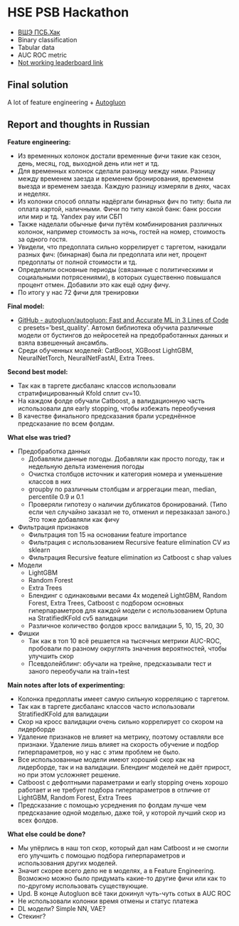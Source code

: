 # HSE PSB Hackathon

- [ВШЭ ПСБ.Хак](https://ai.hse.ru/hacks/psb24)
- Binary classification
- Tabular data
- AUC ROC metric
- [Not working leaderboard link](https://dsworks.ru/ru/champ/hse-2024-september)

## Final solution

A lot of feature engineering + [Autogluon](https://github.com/autogluon/autogluon)

## Report and thoughts in Russian

**Feature engineering:**

- Из временных колонок достали временные фичи такие как сезон, день, месяц, год, выходной день или нет и тд.
- Для временных колонок сделали разницу между ними. Разницу между временем заезда и временем бронирования, временем выезда и временем заезда. Каждую разницу измеряли в днях, часах и неделях.
- Из колонки способ оплаты надёргали бинарных фич по типу: была ли оплата картой, наличными. Фичи по типу какой банк: банк россии или мир и тд. Yandex pay или СБП
- Также наделали обычные фичи путём комбинирования различных колонок, например стоимость за ночь, гостей на номер, стоимость за одного гостя.
- Увидели, что предоплата сильно коррелирует с таргетом, накидали разных фич: (бинарная) была ли предоплата или нет, процент предоплаты от полной стоимости и тд.
- Определили основные периоды (связанные с политическими и социальными потрясениями), в которых существенно повышался процент отмен. Добавили это как ещё одну фичу.
- По итогу у нас 72 фичи для тренировки

**Final model:**

- [GitHub - autogluon/autogluon: Fast and Accurate ML in 3 Lines of Code](https://github.com/autogluon/autogluon) с presets='best_quality'. Автомл библиотека обучила различные модели от бустингов до нейросетей на предобработанных данных и взяла взвешенный ансамбль.
- Среди обученных моделей: CatBoost, XGBoost LightGBM, NeuralNetTorch, NeuralNetFastAI, Extra Trees.

**Second best model:**

- Так как в таргете дисбаланс классов использовали стратифицированный Kfold сплит cv=10.
- На каждом фолде обучали Catboost, а валидационную часть использовали для early stopping, чтобы избежать переобучения
- В качестве финального предсказания брали усреднённое предсказание по всем фолдам.

**What else was tried?**

- Предобработка данных
  - Добавляли данные погоды. Добавляли как просто погоду, так и недельную дельта изменения погоды
  - Очистка столбцов источник и категория номера и уменьшение классов в них
  - groupby по различным столбцам и агррегации mean, median, percentile 0.9 и 0.1
  - Проверяли гипотезу о наличии дубликатов бронирований. (Типо если чел случайно заказал не то, отменил и перезаказал заного.) Это тоже добавляли как фичу
- Фильтрация признаков
  - Фильтрация топ 15 на основании feature importance
  - Фильтрация с использованием Recursive feature elimination CV из sklearn
  - Фильтрация Recursive feature elimination из Catboost с shap values
- Модели
  - LightGBM
  - Random Forest
  - Extra Trees
  - Блендинг с одинаковыми весами 4х моделей LightGBM, Random Forest, Extra Trees, Catboost c подбором основных гиперпараметров для каждой модели с использованием Optuna на StratifiedKFold cv5 валидации
  - Различное количество фолдов кросс валидации 5, 10, 15, 20, 30
- Фишки
  - Так как в топ 10 всё решается на тысячных метрики AUC-ROC, пробовали по разному округлять значения вероятностей, чтобы улучшить скор
  - Псевдолейблинг: обучали на трейне, предсказывали тест и заного переобучали на train+test

**Main notes after lots of experimenting:**

- Колонка предоплаты имеет самую сильную корреляцию с таргетом.
- Так как в таргете дисбаланс классов часто использовали StratifiedKFold для валидации
- Скор на кросс валидации очень сильно коррелирует со скором на лидерборде
- Удаление признаков не влияет на метрику, поэтому оставляли все признаки. Удаление лишь влияет на скорость обучение и подбор гиперпараметров, но у нас с этим проблем не было.
- Все использованные модели имеют хороший скор как на лидерборде, так и на валидации. Блендинг моделей не даёт прирост, но при этом усложняет решение.
- Catboost с дефолтными параметрами и early stopping очень хорошо работает и не требует подбора гиперпараметров в отличие от LightGBM, Random Forest, Extra Trees
- Предсказание с помощью усреднения по фолдам лучше чем предсказание одной моделью, даже той, у которой лучший скор из всех фолдов.

**What else could be done?**

- Мы упёрлись в наш топ скор, который дал нам Catboost и не смогли его улучшить с помощью подбора гиперпараметров и использования других моделей.
- Значит скорее всего дело не в моделях, а в Feature Engineering. Возможно можно было придумать какие-то другие фичи или как то по-другому использовать существующие.
- Upd. В конце Autogluon всё таки докинул чуть-чуть сотых в AUC ROC
- Не использовали колонки время отмены и статус платежа
- DL модели? Simple NN, VAE?
- Стекинг?
